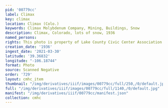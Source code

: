 ```yaml
---
pid: '00779cc'
label: Climax
key: climax
location: Climax (Colo.)
keywords: Climax Molybdenum Company, Mining, Buildings, Snow
description: Climax, Colorado, lots of snow, 1936
named_persons: 
rights: This photo is property of Lake County Civic Center Association.
creation_date: '1936'
ingest_date: '2021-03-30'
latitude: '39.36832'
longitude: "-106.18744"
format: Photo
source: Scanned Negative
order: '729'
layout: cmhc_item
thumbnail: "/img/derivatives/iiif/images/00779cc/full/250,/0/default.jpg"
full: "/img/derivatives/iiif/images/00779cc/full/1140,/0/default.jpg"
manifest: "/img/derivatives/iiif/00779cc/manifest.json"
collection: cmhc
---
```

